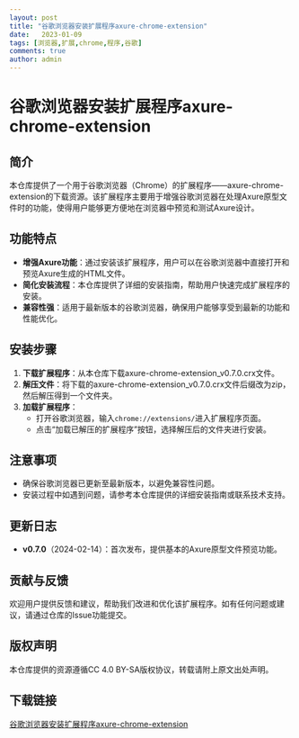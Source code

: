 ```yaml
---
layout: post
title: "谷歌浏览器安装扩展程序axure-chrome-extension"
date:   2023-01-09
tags: [浏览器,扩展,chrome,程序,谷歌]
comments: true
author: admin
---
```

# 谷歌浏览器安装扩展程序axure-chrome-extension

## 简介
本仓库提供了一个用于谷歌浏览器（Chrome）的扩展程序——axure-chrome-extension的下载资源。该扩展程序主要用于增强谷歌浏览器在处理Axure原型文件时的功能，使得用户能够更方便地在浏览器中预览和测试Axure设计。

## 功能特点
- **增强Axure功能**：通过安装该扩展程序，用户可以在谷歌浏览器中直接打开和预览Axure生成的HTML文件。
- **简化安装流程**：本仓库提供了详细的安装指南，帮助用户快速完成扩展程序的安装。
- **兼容性强**：适用于最新版本的谷歌浏览器，确保用户能够享受到最新的功能和性能优化。

## 安装步骤
1. **下载扩展程序**：从本仓库下载axure-chrome-extension_v0.7.0.crx文件。
2. **解压文件**：将下载的axure-chrome-extension_v0.7.0.crx文件后缀改为zip，然后解压得到一个文件夹。
3. **加载扩展程序**：
   - 打开谷歌浏览器，输入`chrome://extensions/`进入扩展程序页面。
   - 点击“加载已解压的扩展程序”按钮，选择解压后的文件夹进行安装。

## 注意事项
- 确保谷歌浏览器已更新至最新版本，以避免兼容性问题。
- 安装过程中如遇到问题，请参考本仓库提供的详细安装指南或联系技术支持。

## 更新日志
- **v0.7.0**（2024-02-14）：首次发布，提供基本的Axure原型文件预览功能。

## 贡献与反馈
欢迎用户提供反馈和建议，帮助我们改进和优化该扩展程序。如有任何问题或建议，请通过仓库的Issue功能提交。

## 版权声明
本仓库提供的资源遵循CC 4.0 BY-SA版权协议，转载请附上原文出处声明。

## 下载链接

[谷歌浏览器安装扩展程序axure-chrome-extension](https://pan.quark.cn/s/34e9b1f77e3c)